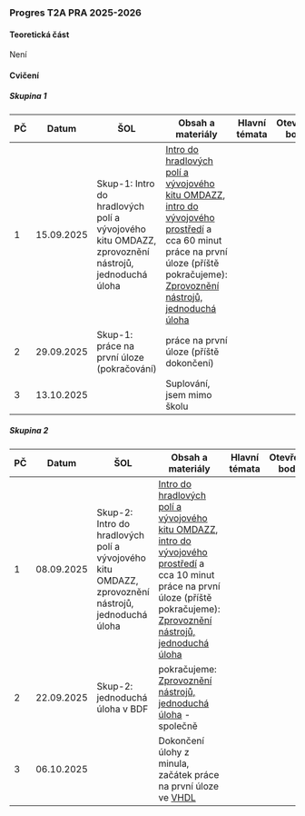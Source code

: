 ### Progres T2A PRA 2025-2026

#### Teoretická část

Není

#### Cvičení

##### Skupina 1

| PČ   | Datum      | ŠOL                                                          | Obsah a materiály                                            | Hlavní témata | Otevřené body | Hodnocení | Bez hodnocení | Poznámka |
| ---- | ---------- | ------------------------------------------------------------ | ------------------------------------------------------------ | ------------- | ------------- | --------- | ------------- | -------- |
| 1    | 15.09.2025 | Skup-1: Intro do hradlových polí a vývojového kitu OMDAZZ, zprovoznění nástrojů, jednoduchá úloha | [Intro do hradlových polí a vývojového kitu OMDAZZ](../../predmety/pra/fpga/altera-cyclone4/devbrd/omdazz/readme.md), [intro do vývojového prostředí](../../predmety/pra/fpga/tool/quartus-prime/readme.md) a cca 60 minut práce na první úloze (příště pokračujeme): [Zprovoznění nástrojů, jednoduchá úloha](../../predmety/pra/bloky/zprovozneni/readme.md) |               |               | Plánováno |               |          |
| 2    | 29.09.2025 | Skup-1: práce na první úloze (pokračování)                   | práce na první úloze (příště dokončení)                      |               |               |           |               |          |
| 3    | 13.10.2025 |                                                              | Suplování, jsem mimo školu                                   |               |               |           |               |          |

##### Skupina 2

| PČ   | Datum      | ŠOL                                                          | Obsah a materiály                                            | Hlavní témata | Otevřené body | Hodnocení | Bez hodnocení | Poznámka |
| ---- | ---------- | ------------------------------------------------------------ | ------------------------------------------------------------ | ------------- | ------------- | --------- | ------------- | -------- |
| 1    | 08.09.2025 | Skup-2: Intro do hradlových polí a vývojového kitu OMDAZZ, zprovoznění nástrojů, jednoduchá úloha | [Intro do hradlových polí a vývojového kitu OMDAZZ](../../predmety/pra/fpga/altera-cyclone4/devbrd/omdazz/readme.md), [intro do vývojového prostředí](../../predmety/pra/fpga/tool/quartus-prime/readme.md) a cca 10 minut práce na první úloze (příště pokračujeme): [Zprovoznění nástrojů, jednoduchá úloha](../../predmety/pra/bloky/zprovozneni/readme.md) |               |               | Plánováno |               |          |
| 2    | 22.09.2025 | Skup-2: jednoduchá úloha v BDF                               | pokračujeme: [Zprovoznění nástrojů, jednoduchá úloha](../../predmety/pra/bloky/zprovozneni/readme.md) - společně |               |               |           |               |          |
| 3    | 06.10.2025 |                                                              | Dokončení úlohy z minula, začátek práce na první úloze ve [VHDL](../../predmety/pra/bloky/zprovozneni/readme.md) |               |               |           |               |          |

